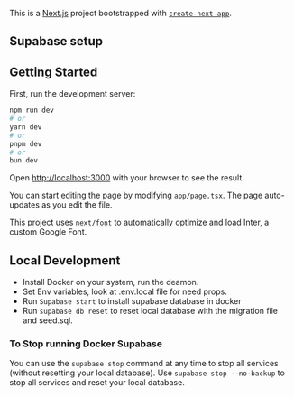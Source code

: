 This is a [Next.js](https://nextjs.org/) project bootstrapped with [`create-next-app`](https://github.com/vercel/next.js/tree/canary/packages/create-next-app).

## Supabase setup



## Getting Started

First, run the development server:

```bash
npm run dev
# or
yarn dev
# or
pnpm dev
# or
bun dev
```

Open [http://localhost:3000](http://localhost:3000) with your browser to see the result.

You can start editing the page by modifying `app/page.tsx`. The page auto-updates as you edit the file.

This project uses [`next/font`](https://nextjs.org/docs/basic-features/font-optimization) to automatically optimize and load Inter, a custom Google Font.

## Local Development

- Install Docker on your system, run the deamon.
- Set Env variables, look at .env.local file for need props.
- Run `Supabase start` to install supabase database in docker
- Run `supabase db reset` to reset local database with the migration file and seed.sql.


### To Stop running Docker Supabase
You can use the `supabase stop` command at any time to stop all services (without resetting your local database). Use `supabase stop --no-backup` to stop all services and reset your local database.
